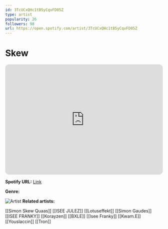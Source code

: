 ```yaml
---
id: 3TcUCxQHc1tB5yCqvFD05Z
type: artist
popularity: 26
followers: 98
url: https://open.spotify.com/artist/3TcUCxQHc1tB5yCqvFD05Z
---
```

# Skew

<iframe style="border-radius:12px" src="https://open.spotify.com/embed/artist/3TcUCxQHc1tB5yCqvFD05Z" width="100%" height="352" frameBorder="0" allowfullscreen="" allow="autoplay; clipboard-write; encrypted-media; fullscreen; picture-in-picture" loading="lazy"></iframe>

**Spotify URL:** [Link](https://open.spotify.com/artist/3TcUCxQHc1tB5yCqvFD05Z)

**Genre:** 

![Artist](https://i.scdn.co/image/ab67616d0000b273fb304ead66b9090322c47980)
**Related artists:**

[[Simon Skew Quaas]]
[[ISEE JULEZ]]
[[Lotuseffekt]]
[[Simon Gaudes]]
[[ISEE FRANKY]]
[[Korayzen]]
[[BXLE]]
[[Isee Franky]]
[[Kwam.E]]
[[Youslaccin]]
[[Tron]]
